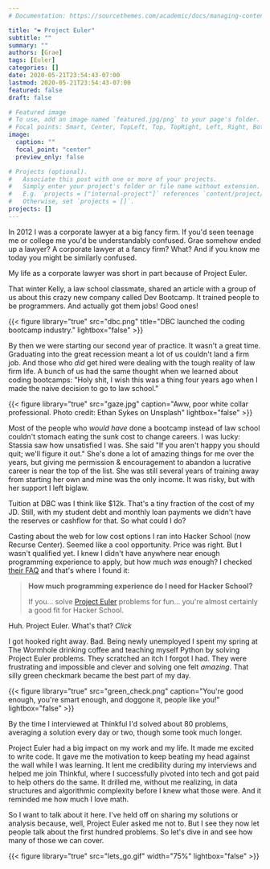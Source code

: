 ```yaml
---
# Documentation: https://sourcethemes.com/academic/docs/managing-content/

title: "❤️ Project Euler"
subtitle: ""
summary: ""
authors: [Grae]
tags: [Euler]
categories: []
date: 2020-05-21T23:54:43-07:00
lastmod: 2020-05-21T23:54:43-07:00
featured: false
draft: false

# Featured image
# To use, add an image named `featured.jpg/png` to your page's folder.
# Focal points: Smart, Center, TopLeft, Top, TopRight, Left, Right, BottomLeft, Bottom, BottomRight.
image:
  caption: ""
  focal_point: "center"
  preview_only: false

# Projects (optional).
#   Associate this post with one or more of your projects.
#   Simply enter your project's folder or file name without extension.
#   E.g. `projects = ["internal-project"]` references `content/project/deep-learning/index.md`.
#   Otherwise, set `projects = []`.
projects: []
---
```


In 2012 I was a corporate lawyer at a big fancy firm. If you'd seen teenage me or college me you'd be understandably confused. Grae somehow ended up a lawyer? A corporate lawyer at a fancy firm? What? And if you know me today you might be similarly confused.

My life as a corporate lawyer was short in part because of Project Euler.

That winter Kelly, a law school classmate, shared an article with a group of us about this crazy new company called Dev Bootcamp. It trained people to be programmers. And actually got them jobs! Good ones!

{{< figure library="true" src="dbc.png" title="DBC launched the coding bootcamp industry." lightbox="false" >}}

By then we were starting our second year of practice. It wasn't a great time. Graduating into the great recession meant a lot of us couldn't land a firm job. And those who _did_ get hired were dealing with the tough reality of law firm life. A bunch of us had the same thought when we learned about coding bootcamps: "Holy shit, I wish this was a thing four years ago when I made the naive decision to go to law school."

{{< figure library="true" src="gaze.jpg" caption="Aww, poor white collar professional. Photo credit: Ethan Sykes on Unsplash" lightbox="false" >}}


Most of the people who _would have_ done a bootcamp instead of law school couldn't stomach eating the sunk cost to change careers. I was lucky: Stassia saw how unsatisfied I was. She said "If you aren't happy you should quit; we'll figure it out." She's done a lot of amazing things for me over the years, but giving me permission & encouragement to abandon a lucrative career is near the top of the list. She was still several years of training away from starting her own and mine was the only income. It was risky, but with her support I left biglaw.

Tuition at DBC was I think like $12k. That's a tiny fraction of the cost of my JD. Still, with my student debt and monthly loan payments we didn't have the reserves or cashflow for that. So what could I do?

Casting about the web for low cost options I ran into Hacker School (now Recurse Center). Seemed like a cool opportunity. Price was right. But I wasn't qualified yet. I knew I didn't have anywhere near enough programming experience to apply, but how much _was_ enough? I checked [their FAQ](https://web.archive.org/web/20130115173024/https://www.hackerschool.com/faq) and that's where I found it:

> **How much programming experience do I need for Hacker School?**
>
> If you... solve [Project Euler](http://projecteuler.net) problems for fun... you're almost certainly a good fit for Hacker School.

Huh. Project Euler. What's that? *Click*

I got hooked right away. Bad. Being newly unemployed I spent my spring at The Wormhole drinking coffee and teaching myself Python by solving Project Euler problems. They scratched an itch I forgot I had. They were frustrating and impossible and clever and solving one felt _amazing_. That silly green checkmark became the best part of my day.

{{< figure library="true" src="green_check.png" caption="You're good enough, you're smart enough, and doggone it, people like you!" lightbox="false" >}}

By the time I interviewed at Thinkful I'd solved about 80 problems, averaging a solution every day or two, though some took much longer.

Project Euler had a big impact on my work and my life. It made me excited to write code. It gave me the motivation to keep beating my head against the wall while I was learning. It lent me credibility during my interviews and helped me join Thinkful, where I successfully pivoted into tech and got paid to help others do the same. It drilled me, without me realizing, in data structures and algorithmic complexity before I knew what those were. And it reminded me how much I love math.

So I want to talk about it here. I've held off on sharing my solutions or analysis because, well, Project Euler asked me not to. But I see they now let people talk about the first hundred problems. So let's dive in and see how many of those we can cover.

{{< figure library="true" src="lets_go.gif" width="75%" lightbox="false" >}}
